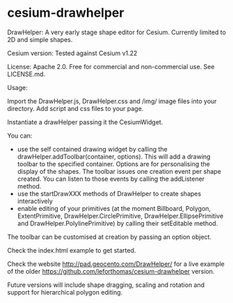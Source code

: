 cesium-drawhelper
================

DrawHelper: A very early stage shape editor for Cesium. Currently limited to 2D and simple shapes.

Cesium version: Tested against Cesium v1.22

License: Apache 2.0. Free for commercial and non-commercial use. See LICENSE.md.

Usage:

Import the DrawHelper.js, DrawHelper.css and /img/ image files into your directory. Add script and css files to your page.

Instantiate a drawHelper passing it the CesiumWidget.

You can:
- use the self contained drawing widget by calling the drawHelper.addToolbar(container, options). This will add a drawing toolbar to the specified container. Options are for personalising the display of the shapes. The toolbar issues one creation event per shape created. You can listen to those events by calling the addListener method.
- use the startDrawXXX methods of DrawHelper to create shapes interactively
- enable editing of your primitives (at the moment Billboard, Polygon, ExtentPrimitive, DrawHelper.CirclePrimitive, DrawHelper.EllipsePrimitive and DrawHelper.PolylinePrimitive) by calling their setEditable method.

The toolbar can be customised at creation by passing an option object.

Check the index.html example to get started.

Check the website http://pad.geocento.com/DrawHelper/ for a live example of the older https://github.com/leforthomas/cesium-drawhelper version.

Future versions will include shape dragging, scaling and rotation and support for hierarchical polygon editing.
